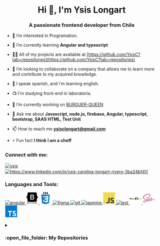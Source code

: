 
<h1 align="center">Hi 👋, I'm Ysis Longart</h1>
<h3 align="center">A passionate frontend developer from Chile</h3>

- 👀 I’m interested in Programation.

- 🌱 I’m currently learning **Angular and typescript**

- 👨‍💻 All of my projects are available at [https://github.com/YsisC?tab=repositories](https://github.com/YsisC?tab=repositories)

- 💞️ I’m looking to collaborate on a company that allows me to learn more and contribute to my acquired knowledge.

- 🌟 I speak spanish, and i'm learning english.

- 📺 I'm studying front-end in laboratoria.

-  🔭 I’m currently working on [BURGUER-QUEEN](https://github.com/YsisC/DEV003-burger-queen-api-client)

- 💬 Ask me about **Javascript, node.js, firebase, Angular, typescript, bootstrap, SAAS HTML, Test Unit**

- 📫 How to reach me **ysisclongart@gmail.com**

- ⚡ Fun fact **I think I am a cheff**


<h3 align="left">Connect with me:</h3>
<p align="left">
<a href="https://github.com/YsisC" target="blank"><img align="center" src="https://raw.githubusercontent.com/rahuldkjain/github-profile-readme-generator/master/src/images/icons/Social/devto.svg" alt="ysis" height="30" width="40" /></a>
<a href="https://www.linkedin.com/in/ysis-carolina-longart-rivero-3ba24b141/" target="blank"><img align="center" src="https://raw.githubusercontent.com/rahuldkjain/github-profile-readme-generator/master/src/images/icons/Social/linked-in-alt.svg" alt="https://www.linkedin.com/in/ysis-carolina-longart-rivero-3ba24b141/" height="30" width="40" /></a>
</p>

<h3 align="left">Languages and Tools:</h3>
<p align="left"> <a href="https://angular.io" target="_blank" rel="noreferrer"> <img src="https://angular.io/assets/images/logos/angular/angular.svg" alt="angular" width="40" height="40"/> </a> <a href="https://getbootstrap.com" target="_blank" rel="noreferrer"> <img src="https://raw.githubusercontent.com/devicons/devicon/master/icons/bootstrap/bootstrap-plain-wordmark.svg" alt="bootstrap" width="40" height="40"/> </a> <a href="https://www.w3schools.com/css/" target="_blank" rel="noreferrer"> <img src="https://raw.githubusercontent.com/devicons/devicon/master/icons/css3/css3-original-wordmark.svg" alt="css3" width="40" height="40"/> </a> <a href="https://www.figma.com/" target="_blank" rel="noreferrer"> <img src="https://www.vectorlogo.zone/logos/figma/figma-icon.svg" alt="figma" width="40" height="40"/> </a> <a href="https://git-scm.com/" target="_blank" rel="noreferrer"> <img src="https://www.vectorlogo.zone/logos/git-scm/git-scm-icon.svg" alt="git" width="40" height="40"/> </a> <a href="https://jasmine.github.io/" target="_blank" rel="noreferrer"> <img src="https://www.vectorlogo.zone/logos/jasmine/jasmine-icon.svg" alt="jasmine" width="40" height="40"/> </a> <a href="https://developer.mozilla.org/en-US/docs/Web/JavaScript" target="_blank" rel="noreferrer"> <img src="https://raw.githubusercontent.com/devicons/devicon/master/icons/javascript/javascript-original.svg" alt="javascript" width="40" height="40"/> </a> <a href="https://jestjs.io" target="_blank" rel="noreferrer"> <img src="https://www.vectorlogo.zone/logos/jestjsio/jestjsio-icon.svg" alt="jest" width="40" height="40"/> </a> <a href="https://nodejs.org" target="_blank" rel="noreferrer"> <img src="https://raw.githubusercontent.com/devicons/devicon/master/icons/nodejs/nodejs-original-wordmark.svg" alt="nodejs" width="40" height="40"/> </a> <a href="https://sass-lang.com" target="_blank" rel="noreferrer"> <img src="https://raw.githubusercontent.com/devicons/devicon/master/icons/sass/sass-original.svg" alt="sass" width="40" height="40"/> </a> <a href="https://www.typescriptlang.org/" target="_blank" rel="noreferrer"> <img src="https://raw.githubusercontent.com/devicons/devicon/master/icons/typescript/typescript-original.svg" alt="typescript" width="40" height="40"/> </a> </p>

<details><summary><h3> :open_file_folder: My Repositories </h3></summary>

</br></br>
## 🚀 Burguer Queen
[![TypeScript](https://img.shields.io/badge/--3178C6?logo=typescript&logoColor=ffffff)](https://www.typescriptlang.org/)
[![git](https://img.shields.io/badge/--F05032?logo=git&logoColor=ffffff)](http://git-scm.com/)
[![GitHub](https://img.shields.io/badge/--181717?logo=github&logoColor=ffffff)](https://github.com/)
[![Figma](https://img.shields.io/badge/--F24E1E?logo=figma&logoColor=ffffff)](https://www.figma.com/)
<p align = "center"><a href="https://github.com/YsisC/DEV003-burger-queen-api-client">
	Burguer queen - API CLIENT
	</>
</p>

## 🚀 Md-links

[![JavaScript](https://img.shields.io/badge/--F7DF1E?logo=javascript&logoColor=000)](https://www.javascript.com/)
[![git](https://img.shields.io/badge/--F05032?logo=git&logoColor=ffffff)](http://git-scm.com/)
[![GitHub](https://img.shields.io/badge/--181717?logo=github&logoColor=ffffff)](https://github.com/)
[![Figma](https://img.shields.io/badge/--F24E1E?logo=figma&logoColor=ffffff)](https://www.figma.com/)
<p align = "center"><a href="https://github.com/YsisC/DEV003-md-links">
	Library md.links(NPM)
	</>
</p>
	
## 🚀Social Network

[![JavaScript](https://img.shields.io/badge/--F7DF1E?logo=javascript&logoColor=000)](https://www.javascript.com/)
[![git](https://img.shields.io/badge/--F05032?logo=git&logoColor=ffffff)](http://git-scm.com/)
[![GitHub](https://img.shields.io/badge/--181717?logo=github&logoColor=ffffff)](https://github.com/)
[![Figma](https://img.shields.io/badge/--F24E1E?logo=figma&logoColor=ffffff)](https://www.figma.com/)
	
<p align = "center"><a href="https://github.com/YsisC/DEV003-md-links">
	Social Network - Red social
	</>
</p>


## 🚀 Card validation

[![JavaScript](https://img.shields.io/badge/--F7DF1E?logo=javascript&logoColor=000)](https://www.javascript.com/)
[![git](https://img.shields.io/badge/--F05032?logo=git&logoColor=ffffff)](http://git-scm.com/)
[![GitHub](https://img.shields.io/badge/--181717?logo=github&logoColor=ffffff)](https://github.com/)
[![Figma](https://img.shields.io/badge/--F24E1E?logo=figma&logoColor=ffffff)](https://www.figma.com/)
	
<p align = "center"><a href="https://github.com/YsisC/DEV003-card-validation">
	Card Validation (Javascript)
	</>
</p>
	
	
## 🚀 Guess my number a game

[![JavaScript](https://img.shields.io/badge/--F7DF1E?logo=javascript&logoColor=000)](https://www.javascript.com/)
[![git](https://img.shields.io/badge/--F05032?logo=git&logoColor=ffffff)](http://git-scm.com/)
[![GitHub](https://img.shields.io/badge/--181717?logo=github&logoColor=ffffff)](https://github.com/)

	
<p align = "center"><a href="https://guesmynumbergame.netlify.app/">
	Gues my number (Javascript)
	</>
</p>

	


